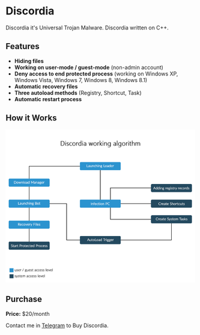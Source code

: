 # Discordia
Discordia it's Universal Trojan Malware. Discordia written on C++.

## Features
* **Hiding files**
* **Working on user-mode / guest-mode** (non-admin account)
* **Deny access to end protected process** (working on Windows XP, Windows Vista, Windows 7, Windows 8, Windows 8.1)
* **Automatic recovery files**
* **Three autoload methods** (Registry, Shortcut, Task)
* **Automatic restart process**

## How it Works
![](algorithm.png)

## Purchase
**Price:** $20/month

Contact me in [Telegram](http://t.me/foxovsky) to Buy Discordia.
